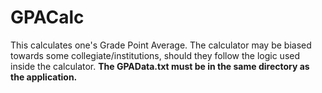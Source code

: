 # GPACalc
This calculates one's Grade Point Average. The calculator may be biased towards some collegiate/institutions, should they follow the logic used inside the calculator. **The GPAData.txt must be in the same directory as the application.**

